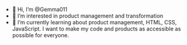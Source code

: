 - 👋 Hi, I’m @Gemma011
- 👀 I’m interested in product management and transformation
- 🌱 I’m currently learning about product management, HTML, CSS, JavaScript. I want to make my code and products as accessible as possible for everyone.

